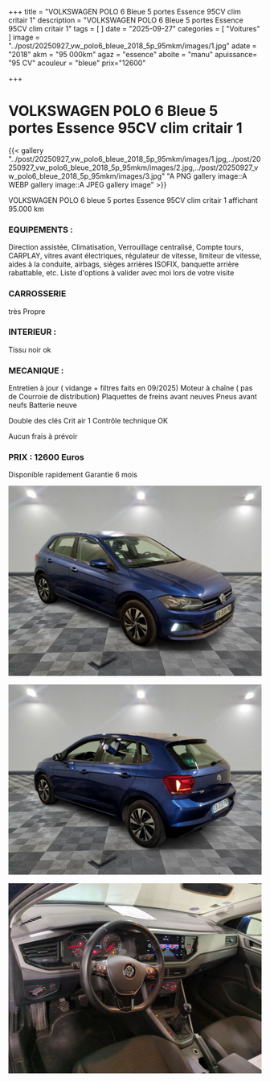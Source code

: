 +++
title = "VOLKSWAGEN POLO 6 Bleue 5 portes Essence 95CV clim critair 1"
description = "VOLKSWAGEN POLO 6 Bleue 5 portes Essence 95CV clim critair 1"
tags = [
]
date = "2025-09-27"
categories = [
    "Voitures"
]
image = "../post/20250927_vw_polo6_bleue_2018_5p_95mkm/images/1.jpg"
adate = "2018"
akm = "95 000km"
agaz = "essence"
aboite = "manu"
apuissance= "95 CV"
acouleur = "bleue"
prix="12600"

+++

# VOLKSWAGEN POLO 6 Bleue 5 portes Essence 95CV clim critair 1

{{< gallery  "../post/20250927_vw_polo6_bleue_2018_5p_95mkm/images/1.jpg,../post/20250927_vw_polo6_bleue_2018_5p_95mkm/images/2.jpg,../post/20250927_vw_polo6_bleue_2018_5p_95mkm/images/3.jpg" "A PNG gallery image::A WEBP gallery image::A JPEG gallery image" >}}
 


VOLKSWAGEN POLO 6 bleue 5 portes Essence 95CV clim critair 1 affichant 95.000 km 


### EQUIPEMENTS :
Direction assistée, Climatisation, Verrouillage centralisé, Compte tours, CARPLAY, vitres avant électriques, régulateur de vitesse, limiteur de vitesse, aides à la conduite, airbags, sièges arrières ISOFIX, banquette arrière rabattable, etc.
Liste d'options à valider avec moi lors de votre visite


### CARROSSERIE 
très Propre


### INTERIEUR :
Tissu noir ok

### MECANIQUE :
Entretien à jour ( vidange + filtres faits en 09/2025)
Moteur à chaîne ( pas de Courroie de distribution)
Plaquettes de freins avant neuves
Pneus avant neufs
Batterie neuve

Double des clés
Crit air 1
Contrôle technique OK 

Aucun frais à prévoir


### PRIX : 12600 Euros

Disponible rapidement
Garantie 6 mois

<!-- more -->


![](images/1.jpg)

![](images/2.jpg)

![](images/3.jpg)

